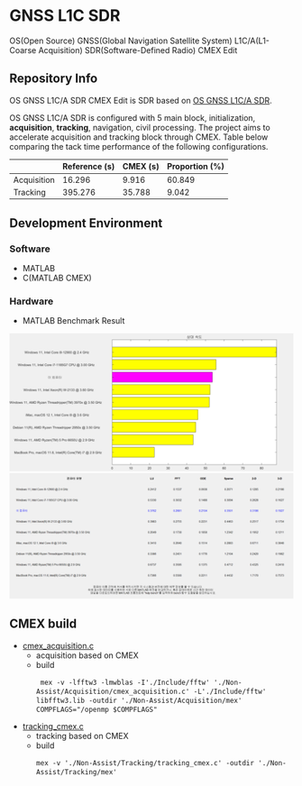 # GNSS L1C SDR

OS(Open Source) GNSS(Global Navigation Satellite System) L1C/A(L1-Coarse Acquisition) SDR(Software-Defined Radio) CMEX Edit

## Repository Info

OS GNSS L1C/A SDR CMEX Edit is SDR based on [OS GNSS L1C/A SDR](https://github.com/gnsscusdr/CU-SDR-Collection).

OS GNSS L1C/A SDR is configured with 5 main block, initialization, **acquisition**, **tracking**, navigation, civil processing. The project aims to accelerate acquisition and tracking block through CMEX. Table below comparing the tack time performance of the following configurations.

||Reference (s)|CMEX (s)|Proportion (%)|
|-|-|-|-|
|Acquisition|16.296|9.916|60.849|
|Tracking|395.276|35.788|9.042|

## Development Environment
### Software
- MATLAB
- C(MATLAB CMEX)

### Hardware

- MATLAB Benchmark Result

![](./Image/MATLAB%20Bench%201.png)
![](./Image/MATLAB%20Bench%202.png)

## CMEX build

- [cmex_acquisition.c](./Non-Assist/Acquisition/cmex_acquisition.c)
  - acquisition based on CMEX
  - build
    ```console
     mex -v -lfftw3 -lmwblas -I'./Include/fftw' './Non-Assist/Acquisition/cmex_acquisition.c' -L'./Include/fftw' libfftw3.lib -outdir './Non-Assist/Acquisition/mex' COMPFLAGS="/openmp $COMPFLAGS"
    ```
- [tracking_cmex.c](./Non-Assist/Tracking/tracking_cmex.c)
  - tracking based on CMEX
  - build
    ```console
    mex -v './Non-Assist/Tracking/tracking_cmex.c' -outdir './Non-Assist/Tracking/mex'
    ```
